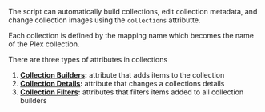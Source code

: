 The script can automatically build collections, edit collection metadata, and change collection images using the `collections` attributte.

Each collection is defined by the mapping name which becomes the name of the Plex collection. 

There are three types of attributes in collections
1. **[Collection Builders](https://github.com/meisnate12/Plex-Meta-Manager/wiki/Collection-Builders):** attribute that adds items to the collection
2. **[Collection Details](https://github.com/meisnate12/Plex-Meta-Manager/wiki/Collection-Details):** attribute that changes a collections details
3. **[Collection Filters](https://github.com/meisnate12/Plex-Meta-Manager/wiki/Collection-Filters):** attributes that filters items added to all collection builders